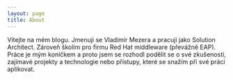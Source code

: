 ```yaml
---
layout: page
title: About
---
```

Vítejte na mém blogu. Jmenuji se Vladimír Mezera a pracuji jako Solution Architect. Zároveň školím pro firmu Red Hat middleware (převážně EAP). Práce je mým koníčkem a proto jsem se rozhodl podělit se o své zkušenosti, zajímavé projekty a  technologie nebo přístupy, které se snažím při své práci aplikovat. 
